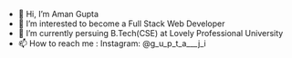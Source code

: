 - 👋 Hi, I’m Aman Gupta
- 👀 I’m interested to become a Full Stack Web Developer
- 🌱 I’m currently persuing B.Tech(CSE) at Lovely Professional University
- 📫 How to reach me : Instagram: @g_u_p_t_a___j_i   

<!---
aman-gupta08/aman-gupta08 is a ✨ special ✨ repository because its `README.md` (this file) appears on your GitHub profile.
You can click the Preview link to take a look at your changes.
--->
